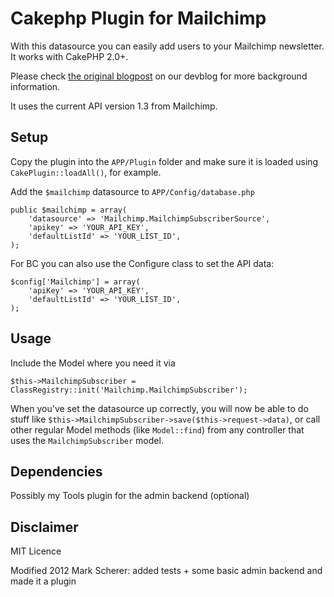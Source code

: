 # Cakephp Plugin for Mailchimp

With this datasource you can easily add users to your Mailchimp newsletter. It works with CakePHP 2.0+.

Please check [the original blogpost][1] on our devblog for more background information.

It uses the current API version 1.3 from Mailchimp.

## Setup

Copy the plugin into the `APP/Plugin` folder and make sure it is loaded using `CakePlugin::loadAll()`, for example.

Add the `$mailchimp` datasource to `APP/Config/database.php`

	public $mailchimp = array(
		'datasource' => 'Mailchimp.MailchimpSubscriberSource',
		'apikey' => 'YOUR_API_KEY',
		'defaultListId' => 'YOUR_LIST_ID',
	);

For BC you can also use the Configure class to set the API data:

	$config['Mailchimp'] = array(
		'apiKey' => 'YOUR_API_KEY',
		'defaultListId' => 'YOUR_LIST_ID',
	);

## Usage

Include the Model where you need it via

    $this->MailchimpSubscriber = ClassRegistry::init('Mailchimp.MailchimpSubscriber');

When you've set the datasource up correctly, you will now be able to do stuff like `$this->MailchimpSubscriber->save($this->request->data)`,
or call other regular Model methods (like `Model::find`) from any controller that uses the `MailchimpSubscriber` model.

[1]: http://devblog.springest.com/mailchimp-datasource-cakephp


## Dependencies

Possibly my Tools plugin for the admin backend (optional)


## Disclaimer

MIT Licence

Modified 2012 Mark Scherer: added tests + some basic admin backend and made it a plugin

